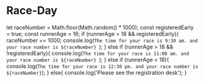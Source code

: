 # Race-Day
let raceNumber = Math.floor(Math.random() * 1000);
const registeredEarly = true;
const runnerAge = 16;
if (runnerAge > 18 && registeredEarly){
  raceNumber += 1000;
  console.log(`The time for your race is 9:30 am. and your race number is ${raceNumber} `);
}
else if (runnerAge > 18 && !registeredEarly){
  console.log(`The time for your race is 11:00 am. and your race number is ${raceNumber} `);
}
else if (runnerAge < 18){
  console.log(`The time for your race is 12:30 pm. and your race number is ${raceNumber}`);
}
else{
  console.log('Please see the registration desk');
}
